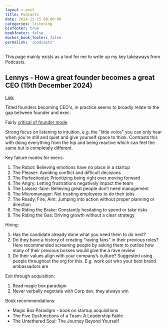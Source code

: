 ```yaml
---
layout : post
title: Podcasts
date: 2024-12-15 00:00:00
categories: listening 
biofooter: true
bookfooter: false
docker_book_footer: false
permalink: '/podcasts'
---
```


This page mainly exists as a tool for me to write up my key takeaways from Podcasts.

<!--more-->

## Lennys - How a great founder becomes a great CEO (15th December 2024)

[Link](https://www.lennysnewsletter.com/p/how-a-great-founder-becomes-a-great-ceo-jonathan-lowenhar)

Titled founders becoming CEO's, in practice seems to broadly relate to the gap between founder and exec.

Fairly [critical of founder mode](https://enjoythework.com/founder-mode-is-a-dangerous-red-herring/)

Strong focus on listening to intuition, e.g. the "little voice" you can only hear when you're still and quiet and give yourself space to think. Contrasts this with doing everything from the hip and being reactive which can feel the same but is completely different.

Key failure modes for execs:

1. The Robot: Believing emotions have no place in a startup
2. The Pleaser: Avoiding conflict and difficult decisions
3. The Perfectionist: Prioritizing being right over moving forward
4. The Angry: Letting frustrations negatively impact the team
5. The Laissez-faire: Believing great people don’t need management
6. The Micromanager: Not trusting employees to do their jobs
7. The Ready, Fire, Aim: Jumping into action without proper planning or direction
8. The Riding the Brake: Constantly hesitating to spend or take risks
9. The Riding the Gas: Driving growth without a clear strategy

Hiring:

1. Has the candidate already done what you need them to do next?
2. Do they have a history of creating “raving fans” in their previous roles? Here recommended screening people by asking them to outline how many of their previous bosses would give the a rave review
3. Do their values align with your company’s culture? Suggested using people throughout the org for this. E.g. work out who your best brand ambassadors are

Exit through acquisition:

1. Read magic box paradigm
2. Never verbally negotiate with Corp dev, they always win

Book recommendations:

- Magic Box Paradigm - book on startup acquisitions
- The Five Dysfunctions of a Team: A Leadership Fable
- The Untethered Soul: The Journey Beyond Yourself

